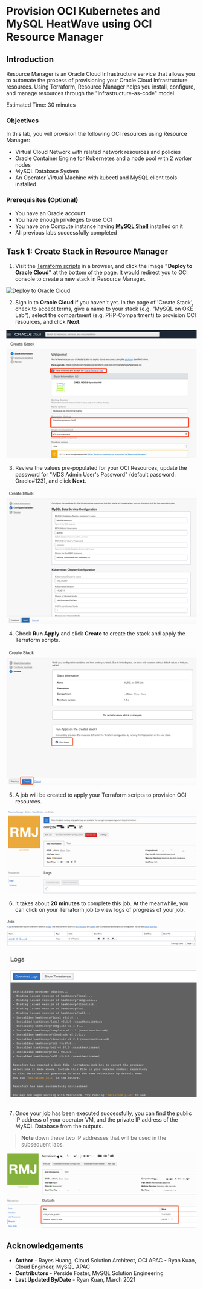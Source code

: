 # Provision OCI Kubernetes and MySQL HeatWave using OCI Resource Manager

## Introduction

Resource Manager is an Oracle Cloud Infrastructure service that allows you to automate the process of provisioning your Oracle Cloud Infrastructure resources. Using Terraform, Resource Manager helps you install, configure, and manage resources through the "infrastructure-as-code" model.

Estimated Time: 30 minutes

### Objectives

In this lab, you will provision the following OCI resources using Resource Manager:

* Virtual Cloud Network with related network resources and policies
* Oracle Container Engine for Kubernetes and a node pool with 2 worker nodes
* MySQL Database System
* An Operator Virtual Machine with kubectl and MySQL client tools installed

### Prerequisites (Optional)

* You have an Oracle account
* You have enough privileges to use OCI
* You have one Compute instance having <a href="https://dev.mysql.com/doc/mysql-shell/8.0/en/mysql-shell-install.html" target="\_blank">**MySQL Shell**</a> installed on it
* All previous labs successfully completed

## Task 1: Create Stack in Resource Manager

1. Visit the [Terraform scripts](https://github.com/rayeswong/terraform-oke-mds) in a browser, and click the image **"Deploy to Oracle Cloud"** at the bottom of the page. It would redirect you to OCI console to create a new stack in Resource Manager.

![Deploy to Oracle Cloud](https://oci-resourcemanager-plugin.plugins.oci.oraclecloud.com/latest/deploy-to-oracle-cloud.svg)

2. Sign in to **Oracle Cloud** if you haven't yet. In the page of 'Create Stack', check to accept terms, give a name to your stack (e.g. "MySQL on OKE Lab"), select the compartment (e.g. PHP-Compartment) to provision OCI resources, and click **Next**.

![Stack Information](images/resource-manager-stack-info.png)

3. Review the values pre-populated for your OCI Resources, update the password for "MDS Admin User's Password" (default password: Oracle#123), and click **Next**.

![Stack Variables](images/resource-manager-stack-variables.png)

4. Check **Run Apply** and click **Create** to create the stack and apply the Terraform scripts.


![Create Stack 3](images/resource-manager-stack-review.png)

5. A job will be created to apply your Terraform scripts to provision OCI resources.


![Apply Stack](images/resource-manager-stack-apply.png)

6. It takes about **20 minutes** to complete this job. At the meanwhile, you can click on your Terraform job to view logs of progress of your job.

![Stack Job](images/resource-manager-stack-job.png)

![Stack Progress](images/resource-manager-stack-progress.png)

7. Once your job has been executed successfully, you can find the public IP address of your operator VM, and the private IP address of the MySQL Database from the outputs. 
>**Note** down these two IP addresses that will be used in the subsequent labs.

![Stack Complete](images/resource-manager-stack-complete.png)


## Acknowledgements
* **Author** 
             - Rayes Huang, Cloud Solution Architect, OCI APAC
			 - Ryan Kuan, Cloud Engineer, MySQL APAC
* **Contributors** 
			 - Perside Foster, MySQL Solution Engineering 
* **Last Updated By/Date** - Ryan Kuan, March 2021